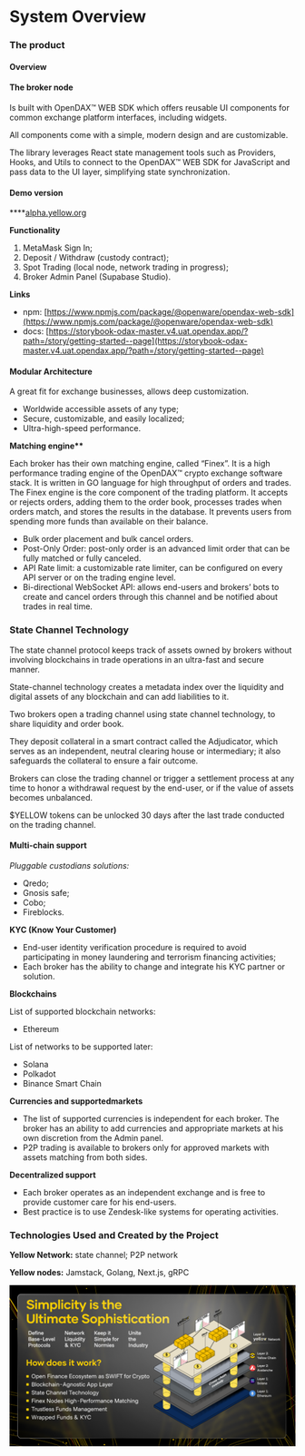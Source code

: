 # System Overview

### The product <a href="#_qrz16kmo4nrn" id="_qrz16kmo4nrn"></a>

#### Overview[​](https://www.yellow.org/docs/litepaper/product#overview) <a href="#_9lqr4nsnpms7" id="_9lqr4nsnpms7"></a>

#### **The broker node** <a href="#_88o83bna5dhs" id="_88o83bna5dhs"></a>

Is built with OpenDAX™ WEB SDK which offers reusable UI components for common exchange platform interfaces, including widgets.

All components come with a simple, modern design and are customizable.

The library leverages React state management tools such as Providers, Hooks, and Utils to connect to the OpenDAX™ WEB SDK for JavaScript and pass data to the UI layer, simplifying state synchronization.

#### **Demo version** <a href="#_thuljtxfvgkg" id="_thuljtxfvgkg"></a>

****[alpha.yellow.org](http://alpha.yellow.org)

**Functionality**

1. MetaMask Sign In;
2. Deposit / Withdraw (custody contract);
3. Spot Trading (local node, network trading in progress);
4. Broker Admin Panel (Supabase Studio).

**Links**

* npm: [https://www.npmjs.com/package/@openware/opendax-web-sdk](https://www.npmjs.com/package/@openware/opendax-web-sdk)
* docs: [https://storybook-odax-master.v4.uat.opendax.app/?path=/story/getting-started--page](https://storybook-odax-master.v4.uat.opendax.app/?path=/story/getting-started--page)

#### Modular Architecture&#x20;

A great fit for exchange businesses, allows deep customization.

* Worldwide accessible assets of any type;
* Secure, customizable, and easily localized;
* Ultra-high-speed performance.

**Matching engine\*\***[**​**](https://www.yellow.org/docs/litepaper/product#matching-engine)

Each broker has their own matching engine, called “Finex”. It is a high performance trading engine of the OpenDAX™ crypto exchange software stack. It is written in GO language for high throughput of orders and trades. The Finex engine is the core component of the trading platform. It accepts or rejects orders, adding them to the order book, processes trades when orders match, and stores the results in the database. It prevents users from spending more funds than available on their balance.

* Bulk order placement and bulk cancel orders.
* Post-Only Order: post-only order is an advanced limit order that can be fully matched or fully canceled.
* API Rate limit: a customizable rate limiter, can be configured on every API server or on the trading engine level.
* Bi-directional WebSocket API: allows end-users and brokers’ bots to create and cancel orders through this channel and be notified about trades in real time.

### State Channel Technology <a href="#_gxnel8rqtpbo" id="_gxnel8rqtpbo"></a>

The state channel protocol keeps track of assets owned by brokers without involving blockchains in trade operations in an ultra-fast and secure manner.

State-channel technology creates a metadata index over the liquidity and digital assets of any blockchain and can add liabilities to it.

Two brokers open a trading channel using state channel technology, to share liquidity and order book.

They deposit collateral in a smart contract called the Adjudicator, which serves as an independent, neutral clearing house or intermediary; it also safeguards the collateral to ensure a fair outcome.

Brokers can close the trading channel or trigger a settlement process at any time to honor a withdrawal request by the end-user, or if the value of assets becomes unbalanced.

$YELLOW tokens can be unlocked 30 days after the last trade conducted on the trading channel.

#### Multi-chain support <a href="#_o8p3zt8mxh94" id="_o8p3zt8mxh94"></a>

_Pluggable custodians solutions:_

* Qredo;
* Gnosis safe;
* Cobo;
* Fireblocks.

**KYC (Know Your Customer)**

* End-user identity verification procedure is required to avoid participating in money laundering and terrorism financing activities;
* Each broker has the ability to change and integrate his KYC partner or solution.

**Blockchains**[**​**](https://www.yellow.org/docs/litepaper/product#blockchains)

List of supported blockchain networks:

* Ethereum

List of networks to be supported later:

* Solana
* Polkadot
* Binance Smart Chain

**Currencies and supported**[**​**](https://www.yellow.org/docs/litepaper/product#currencies-and-markets-supported) **markets**

* The list of supported currencies is independent for each broker. The broker has an ability to add currencies and appropriate markets at his own discretion from the Admin panel.
* P2P trading is available to brokers only for approved markets with assets matching from both sides.

**Decentralized support**[**​**](https://www.yellow.org/docs/litepaper/product#decentralized-support)

* Each broker operates as an independent exchange and is free to provide customer care for his end-users.
* Best practice is to use Zendesk-like systems for operating activities.

### **Technologies Used and Created by the Project** <a href="#_5c6uz4n9qot6" id="_5c6uz4n9qot6"></a>

**Yellow Network:** state channel; P2P network

**Yellow nodes:** Jamstack, Golang, Next.js, gRPC

![](<../.gitbook/assets/Group 13631.png>)

